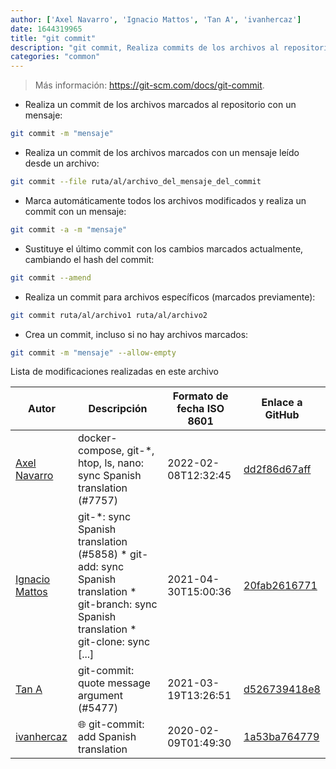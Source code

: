 ```yaml
---
author: ['Axel Navarro', 'Ignacio Mattos', 'Tan A', 'ivanhercaz']
date: 1644319965
title: "git commit"
description: "git commit, Realiza commits de los archivos al repositorio."
categories: "common"
---
```

> Más información: <https://git-scm.com/docs/git-commit>.

- Realiza un commit de los archivos marcados al repositorio con un mensaje:

```bash
git commit -m "mensaje"
```

- Realiza un commit de los archivos marcados con un mensaje leído desde un archivo:

```bash
git commit --file ruta/al/archivo_del_mensaje_del_commit
```

- Marca automáticamente todos los archivos modificados y realiza un commit con un mensaje:

```bash
git commit -a -m "mensaje"
```

- Sustituye el último commit con los cambios marcados actualmente, cambiando el hash del commit:

```bash
git commit --amend
```

- Realiza un commit para archivos específicos (marcados previamente):

```bash
git commit ruta/al/archivo1 ruta/al/archivo2
```

- Crea un commit, incluso si no hay archivos marcados:

```bash
git commit -m "mensaje" --allow-empty
```
Lista de modificaciones realizadas en este archivo


Autor | Descripción | Formato de fecha ISO 8601 | Enlace a GitHub
------|-----|-----|-----
[Axel Navarro](mailto:navarroaxel@gmail.com) | docker-compose, git-*, htop, ls, nano: sync Spanish translation (#7757) | 2022-02-08T12:32:45 | [dd2f86d67aff](https://github.com/tldr-pages/tldr/commit/dd2f86d67affe0c3dfec94bddda03a713aad9974)
[Ignacio Mattos](mailto:69126302+Nacho-source@users.noreply.github.com) | git-*: sync Spanish translation (#5858) * git-add: sync Spanish translation * git-branch: sync Spanish translation * git-clone: sync [...] | 2021-04-30T15:00:36 | [20fab2616771](https://github.com/tldr-pages/tldr/commit/20fab2616771ff5675805ae452942d352f9df3d9)
[Tan A](mailto:40173707+Yutyo@users.noreply.github.com) | git-commit: quote message argument (#5477) | 2021-03-19T13:26:51 | [d526739418e8](https://github.com/tldr-pages/tldr/commit/d526739418e89eba9a32b3b6acfe406abb9bdb50)
[ivanhercaz](mailto:ivan@ivanhercaz.com) | :globe_with_meridians: git-commit: add Spanish translation | 2020-02-09T01:49:30 | [1a53ba764779](https://github.com/tldr-pages/tldr/commit/1a53ba7647797a1ae305e5deab553981a4a43599)

